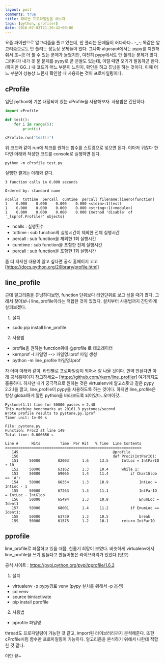```yaml
---
layout: post
comments: true
title: 파이썬 프로파일링을 해보자
tags: [python, profiler]
date: 2016-07-03T21:20:42+09:00
---
```

요즘 파이썬으로 알고리즘을 풀고 있는데, 안 풀리는 문제들이 허다하다.. -_-;
똑같은 알고리즘으로도 안 풀리는 성능상 문제들이 있다.
그나마 algospot에서는 pypy를 지원해줘서 조~금 더 풀 수 있는 문제가 늘었지만,
여전히 pypy에서도 안 풀리는 문제가 많다.
그러다가 내가 못 푼 문제를 pypy로 푼 분들도 있는데, 이럴 때면 오기가 발동하곤 한다.(하지만 GG..)
내 코드가 어느 부분이 느린지, 확인을 하고 튜닝을 하는 것이다.
이때 어느 부분이 성능상 느린지 확인할 때 사용하는 것이 프로파일링이다.

## cProfile
일단 python에 기본 내장되어 있는 cProfile을 사용해보자.
사용밥은 간단하다.

~~~ python
import cProfile

def test():
    for i in range(5):
        print(i)

cProfile.run('test()')
~~~

위 코드와 같이 run에 체크를 원하는 함수를 스트링으로 넣으면 된다.
이마저 귀찮다 한다면 아래와 작성한 코드를 console로 실행하면 된다.

~~~
python -m cProfile test.py
~~~

실행한 결과는 아래와 같다.

~~~
3 function calls in 0.000 seconds

Ordered by: standard name

ncalls  tottime  percall  cumtime  percall filename:lineno(function)
1    0.000    0.000    0.000    0.000 <stdin>:1(test)
1    0.000    0.000    0.000    0.000 <string>:1(<module>)
1    0.000    0.000    0.000    0.000 {method 'disable' of '_lsprof.Profiler' objects}
~~~

* ncalls : 실행횟수
* tottime : sub function의 실행시간이 제외한 전체 실행시간
* percall : sub function을 제외한 1회 실행시간
* cumtime : sub function을 포함한 전체 실행시간
* percall : sub function을 포함한 1회 실행시간

좀 더 자세한 내용이 알고 싶다면 공식 홈페이지 고고
[https://docs.python.org/2/library/profile.html]


## line_profile
근데 알고리즘을 튜닝하다보면, function 단위보다 라인단위로 보고 싶을 때가 많다.
그래서 찾아보니 line_profile이라는 적합한 것이 있었다.
설치부터 사용법까지 간단하게 살펴보겠다.

1. 설치
- sudo pip install line_profile

2. 사용법
- profile을 원하는 function위에 @profile 로 데코레이터
- kernprof -l 파일명 --> 파일명.lprof 파일 생성
- python -m line_profile 파일명.lprof

자 아마 아래와 같이, 라인별로 프로파일링이 되어서 잘 나올 것이다.
만약 안된다면 아래 공식홈페이지 참고하세요~
[https://github.com/rkern/line_profiler]
여기까지도 훌륭하다.
하지만 내가 궁극적으로 원하는 것은 virtualenv에 알고스팟과 같은 pypy 2.2.1을 깔고,
line_profile이 pypy를 사용하도록 하는 것이다.
하지만 line_profile은 항상 global하게 깔린 python을 바라보도록 되어있다..오마이갓..


~~~
Pystone(1.1) time for 50000 passes = 2.48
This machine benchmarks at 20161.3 pystones/second
Wrote profile results to pystone.py.lprof
Timer unit: 1e-06 s

File: pystone.py
Function: Proc2 at line 149
Total time: 0.606656 s

Line #      Hits         Time  Per Hit   % Time  Line Contents
==============================================================
   149                                           @profile
   150                                           def Proc2(IntParIO):
   151     50000        82003      1.6     13.5      IntLoc = IntParIO + 10
   152     50000        63162      1.3     10.4      while 1:
   153     50000        69065      1.4     11.4          if Char1Glob == 'A':
   154     50000        66354      1.3     10.9              IntLoc = IntLoc - 1
   155     50000        67263      1.3     11.1              IntParIO = IntLoc - IntGlob
   156     50000        65494      1.3     10.8              EnumLoc = Ident1
   157     50000        68001      1.4     11.2          if EnumLoc == Ident1:
   158     50000        63739      1.3     10.5              break
   159     50000        61575      1.2     10.1      return IntParIO
~~~

## pprofile
line_profile로 좌절하고 있을 때쯤, 한줄기 희망이 보였다.
비슷하게 virtualenv에서 line_profile을 쓰기 힘들다고 만들어놓은 라이브러리가 있었다.(얏호)

공식 사이트 : <https://pypi.python.org/pypi/pprofile/1.6.2>

1. 설치
- virtualenv -p pypy경로 venv (pypy 설치를 위해서 -p 옵션)
- cd venv
- source bin/activate
- pip install pprofile

2. 사용법
- pprofile 파일명

thread도 프로파일링이 가능한 것 같고, import된 라이브러리까지 분석해준다.
또한 cProfile처럼 함수만 프로파일링이 가능하다.
알고리즘을 분석하기 위해서 나한테 적합한 것 같다.


이만 끝~
